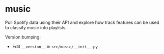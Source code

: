# music

Pull Spotify data using their API and explore how track features can be used to classify music into playlists.

Version bumping:
- Edit `__version__` in `src/music/__init__.py`
